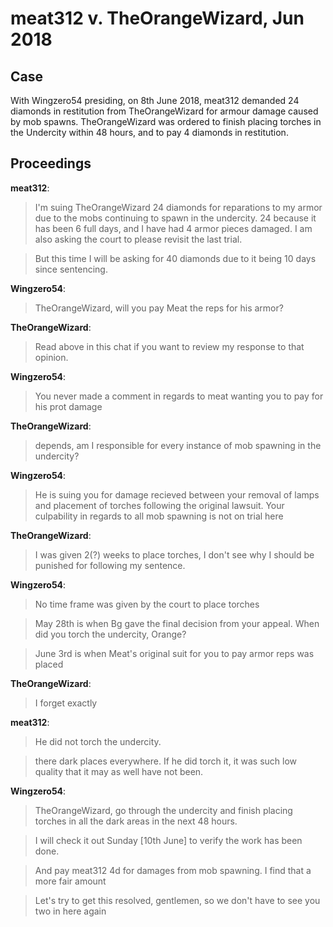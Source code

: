 # meat312 v. TheOrangeWizard, Jun 2018
## Case
With Wingzero54 presiding, on 8th June 2018, meat312 demanded 24 diamonds in restitution from TheOrangeWizard for armour damage caused by mob spawns. TheOrangeWizard was ordered to finish placing torches in the Undercity within 48 hours, and to pay 4 diamonds in restitution.

## Proceedings
**meat312**:

>I'm suing TheOrangeWizard 24 diamonds for reparations to my armor due to the mobs continuing to spawn in the undercity. 24 because it has been 6 full days, and I have had 4 armor pieces damaged. I am also asking the court to please revisit the last trial.

>But this time I will be asking for 40 diamonds due to it being 10 days since sentencing.

**Wingzero54**:

>TheOrangeWizard, will you pay Meat the reps for his armor?

**TheOrangeWizard**:

>Read above in this chat if you want to review my response to that opinion.

**Wingzero54**:

>You never made a comment in regards to meat wanting you to pay for his prot damage

**TheOrangeWizard**:

>depends, am I responsible for every instance of mob spawning in the undercity?

**Wingzero54**:

>He is suing you for damage recieved between your removal of lamps and placement of torches following the original lawsuit. Your culpability in regards to all mob spawning is not on trial here

**TheOrangeWizard**:

>I was given 2(?) weeks to place torches, I don't see why I should be punished for following my sentence.

**Wingzero54**:

>No time frame was given by the court to place torches

>May 28th is when Bg gave the final decision from your appeal. When did you torch the undercity, Orange?

>June 3rd is when Meat's original suit for you to pay armor reps was placed

**TheOrangeWizard**:

>I forget exactly

**meat312**:

>He did not torch the undercity.

>there dark places everywhere. If he did torch it, it was such low quality that it may as well have not been.

**Wingzero54**:

>TheOrangeWizard, go through the undercity and finish placing torches in all the dark areas in the next 48 hours.

>I will check it out Sunday [10th June] to verify the work has been done.

>And pay meat312 4d for damages from mob spawning. I find that a more fair amount

>Let's try to get this resolved, gentlemen, so we don't have to see you two in here again